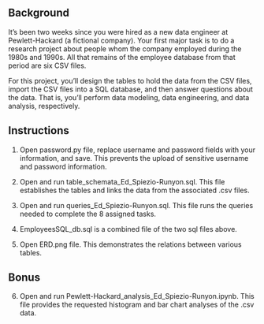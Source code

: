 ## Background

It’s been two weeks since you were hired as a new data engineer at Pewlett-Hackard (a fictional company). Your first major task is to do a research project about people whom the company employed during the 1980s and 1990s. All that remains of the employee database from that period are six CSV files.

For this project, you’ll design the tables to hold the data from the CSV files, import the CSV files into a SQL database, and then answer questions about the data. That is, you’ll perform data modeling, data engineering, and data analysis, respectively.

## Instructions

1) Open password.py file, replace username and password fields with your information, and save. This prevents the upload of sensitive username and password information.

2) Open and run table_schemata_Ed_Spiezio-Runyon.sql.  This file establishes the tables and links the data from the associated .csv files.

3) Open and run queries_Ed_Spiezio-Runyon.sql. This file runs the queries needed to complete the 8 assigned tasks.

4) EmployeesSQL_db.sql is a combined file of the two sql files above.

5) Open ERD.png file.  This demonstrates the relations between various tables.

## Bonus
6) Open and run Pewlett-Hackard_analysis_Ed_Spiezio-Runyon.ipynb. This file provides the requested histogram and bar chart analyses of the .csv data.
